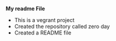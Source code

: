 **My readme File**
* This is a vegrant project
* Created the repository called zero day
* Created a README file
